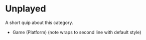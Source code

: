Unplayed
========

A short quip about this category.

- Game (Platform) (note wraps to second line with default style)
